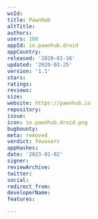 ```yaml
---
wsId: 
title: PawnHub
altTitle: 
authors: 
users: 100
appId: io.pawnhub.droid
appCountry: 
released: '2020-01-16'
updated: '2020-03-25'
version: '1.1'
stars: 
ratings: 
reviews: 
size: 
website: https://pawnhub.io
repository: 
issue: 
icon: io.pawnhub.droid.png
bugbounty: 
meta: removed
verdict: fewusers
appHashes: 
date: '2023-01-02'
signer: 
reviewArchive: 
twitter: 
social: 
redirect_from: 
developerName: 
features: 

---
```


